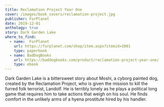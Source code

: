 ```yaml
---
title: Reclamation Project Year One
cover: /images/book_covers/reclamation-project.jpg
publisher: FurPlanet
date: 2019-12-01
anthology: true
story: Dark Garden Lake
where_to_find:
  - name:  FurPlanet
    url: https://furplanet.com/shop/item.aspx?itemid=1081
    type: paperbook
  - name: BadDogBooks
    url: https://baddogbooks.com/product/reclamation-project-year-one/
    type: ebook
---
```

Dark Garden Lake is a bittersweet story about Moshi, a cyborg painted dog, created by the Reclamation Project, who is given the mission to kill the furred folk terrorist, Landolf. He is terribly lonely as he plays a political long game that requires him to take actions that weigh on his soul. He finds comfort in the unlikely arms of a hyena prostitute hired by his handler.
